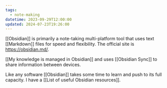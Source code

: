 ```yaml
---
tags:
  - note-making
datetime: 2023-09-29T12:00:00
updated: 2024-07-23T19:26:00
---
```

[[Obsidian]] is primarily a note-taking multi-platform tool that uses text [[Markdown]] files for speed and flexibility. The official site is https://obsidian.md/.

[[My knowledge is managed in Obsidian]] and uses [[Obsidian Sync]] to share information between devices. 

Like any software [[Obsidian]] takes some time to learn and push to its full capacity. I have a [[List of useful Obsidian resources]].